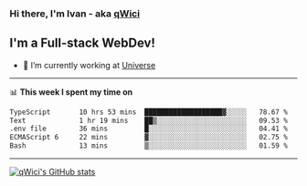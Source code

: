 ### Hi there, I'm Ivan - aka [qWici][website]

## I'm a Full-stack WebDev!
- 🔭 I’m currently working at [Universe][universe]

---

📊 **This week I spent my time on**
<!--START_SECTION:waka-->

```txt
TypeScript       10 hrs 53 mins  ███████████████████▓░░░░░   78.67 %
Text             1 hr 19 mins    ██▒░░░░░░░░░░░░░░░░░░░░░░   09.53 %
.env file        36 mins         █░░░░░░░░░░░░░░░░░░░░░░░░   04.41 %
ECMAScript 6     22 mins         ▓░░░░░░░░░░░░░░░░░░░░░░░░   02.75 %
Bash             13 mins         ▒░░░░░░░░░░░░░░░░░░░░░░░░   01.59 %
```

<!--END_SECTION:waka-->

---

[![qWici's GitHub stats](https://github-readme-stats.vercel.app/api?username=qWici)](https://github.com/qWici/github-readme-stats)

[website]: https://devkucher.com
[twitter]: https://twitter.com/KucherDev
[linkedin]: https://www.linkedin.com/in/ivankucher
[universe]: https://universeapps.limited
